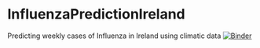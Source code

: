 # InfluenzaPredictionIreland
Predicting weekly cases of Influenza in Ireland using climatic data
[![Binder](https://mybinder.org/badge_logo.svg)](https://mybinder.org/v2/gh/sirchidi/InfluenzaPredictionIreland/master?urlpath=https%3A%2F%2Fgithub.com%2Fsirchidi%2FInfluenzaPredictionIreland%2Fblob%2Fmaster%2FInfluenza_Pred.ipynb)
